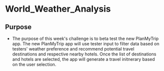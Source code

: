 # World_Weather_Analysis

## Purpose
- The purpose of this week's challenge is to beta test the new PlanMyTrip app. The new PlanMyTrip app will use tester input to filter data based on testers' weather preference and recommend potential travel destinations and respective nearby hotels. Once the list of destinations and hotels are selected, the app will generate a travel initnerary based on the user selection.
